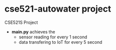 # cse521-autowater project
CSE521S Project
* **main.py** achieves the 
  * sensor reading for every 1 second
  * data transfering to IoT for every 5 second

